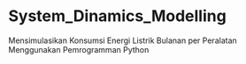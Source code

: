 # System_Dinamics_Modelling
Mensimulasikan Konsumsi Energi Listrik Bulanan per Peralatan Menggunakan Pemrogramman Python
